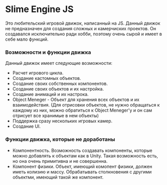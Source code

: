 # Slime Engine JS
Это любительский игровой движок, написанный на JS.
Данный движок не предназначен для создания сложных и камерчиских проектов.
Он создавался исключительно ради хобби, поэтому очень сырой и имеет в себе мало функций.

### Возможности и функции движка
Данный движок имеет следующие возможности:
* Расчет игрового цикла.
* Создание кастомных объектов.
* Создание своих собственных компонентов.
* Создание своих объектов и их настройка.
* Создание анимаций и их настрока.
* Object Meneger - Объект для хранения всех объектов и их взаимодействия. (Для отрисовки объектов, не нужно обращаться к каждому из них, можно обратиться к Object Meneger'у и он сам отрисует все хранимые в нем объекты)
* Поддержка сразу нескольких игровых камер.
* Создание UI.

### Функции движка, которые не доработаны
* Компонентность. Возможность создавать компоненты, которые можно добавлять к объектам как в Unity. Такая возможность есть, но она очень примитивна и не совершенна.
* Компонент физики. Объект, имеющий комопент физики, должен иметь колизию и массу. Обрабатывать столкновения с другими объектми, имеющий такой же компонент.

